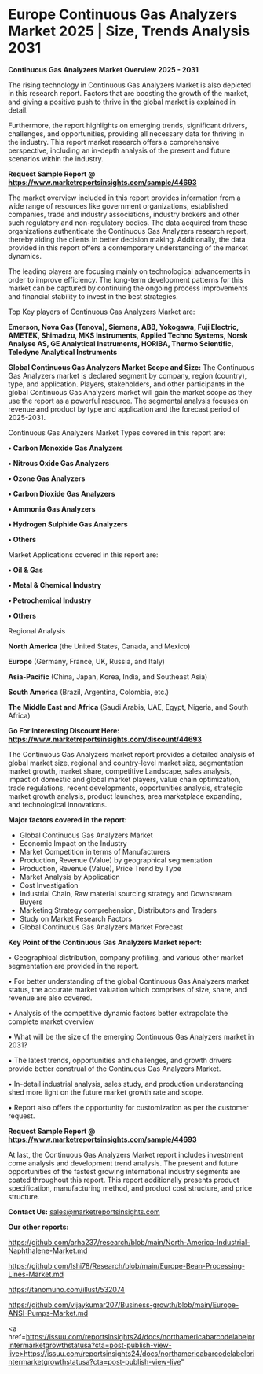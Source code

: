 # Europe Continuous Gas Analyzers Market 2025 | Size, Trends Analysis 2031

<Strong> Continuous Gas Analyzers Market Overview 2025 - 2031</strong>

The rising technology in Continuous Gas Analyzers Market is also depicted in this research report. Factors that are boosting the growth of the market, and giving a positive push to thrive in the global market is explained in detail.

Furthermore, the report highlights on emerging trends, significant drivers, challenges, and opportunities, providing all necessary data for thriving in the industry. This report market research offers a comprehensive perspective, including an in-depth analysis of the present and future scenarios within the industry.

<strong>Request Sample Report @ <a href=https://www.marketreportsinsights.com/sample/44693>https://www.marketreportsinsights.com/sample/44693</a></strong>

The market overview included in this report provides information from a wide range of resources like government organizations, established companies, trade and industry associations, industry brokers and other such regulatory and non-regulatory bodies. The data acquired from these organizations authenticate the Continuous Gas Analyzers research report, thereby aiding the clients in better decision making. Additionally, the data provided in this report offers a contemporary understanding of the market dynamics.

The leading players are focusing mainly on technological advancements in order to improve efficiency. The long-term development patterns for this market can be captured by continuing the ongoing process improvements and financial stability to invest in the best strategies.

Top Key players of Continuous Gas Analyzers Market are:

<strong>Emerson, Nova Gas (Tenova), Siemens, ABB, Yokogawa, Fuji Electric, AMETEK, Shimadzu, MKS Instruments, Applied Techno Systems, Norsk Analyse AS, GE Analytical Instruments, HORIBA, Thermo Scientific, Teledyne Analytical Instruments</strong>

<strong><b>Global Continuous Gas Analyzers Market Scope and Size:</b></strong>
The Continuous Gas Analyzers market is declared segment by company, region (country), type, and application. Players, stakeholders, and other participants in the global Continuous Gas Analyzers market will gain the market scope as they use the report as a powerful resource. The segmental analysis focuses on revenue and product by type and application and the forecast period of 2025-2031.

Continuous Gas Analyzers Market Types covered in this report are:

<strong>•  Carbon Monoxide Gas Analyzers

•  Nitrous Oxide Gas Analyzers

•  Ozone Gas Analyzers

•  Carbon Dioxide Gas Analyzers

•  Ammonia Gas Analyzers

•  Hydrogen Sulphide Gas Analyzers

•  Others</strong>

Market Applications covered in this report are:

<strong>•  Oil & Gas

•  Metal & Chemical Industry

•  Petrochemical Industry

•  Others</strong> 

Regional Analysis

<strong>North America</strong> (the United States, Canada, and Mexico)

<strong>Europe</strong> (Germany, France, UK, Russia, and Italy)

<strong>Asia-Pacific</strong> (China, Japan, Korea, India, and Southeast Asia)

<strong>South America</strong> (Brazil, Argentina, Colombia, etc.)

<strong>The Middle East and Africa</strong> (Saudi Arabia, UAE, Egypt, Nigeria, and South Africa)

<strong>Go For Interesting Discount Here: <a href=https://www.marketreportsinsights.com/discount/44693>https://www.marketreportsinsights.com/discount/44693</a></strong>

The Continuous Gas Analyzers market report provides a detailed analysis of global market size, regional and country-level market size, segmentation market growth, market share, competitive Landscape, sales analysis, impact of domestic and global market players, value chain optimization, trade regulations, recent developments, opportunities analysis, strategic market growth analysis, product launches, area marketplace expanding, and technological innovations.

<strong><b>Major factors covered in the report:</b></strong>
<ul>
  <li>Global Continuous Gas Analyzers Market </li>
  <li>Economic Impact on the Industry</li>
  <li>Market Competition in terms of Manufacturers</li>
  <li>Production, Revenue (Value) by geographical segmentation</li>
  <li>Production, Revenue (Value), Price Trend by Type</li>
  <li>Market Analysis by Application</li>
  <li>Cost Investigation</li>
  <li>Industrial Chain, Raw material sourcing strategy and Downstream Buyers</li>
  <li>Marketing Strategy comprehension, Distributors and Traders</li>
  <li>Study on Market Research Factors</li>
  <li>Global Continuous Gas Analyzers Market Forecast</li>
</ul>

<strong><b>Key Point of the Continuous Gas Analyzers Market report:</b></strong>

• Geographical distribution, company profiling, and various other market segmentation are provided in the report.

• For better understanding of the global Continuous Gas Analyzers market status, the accurate market valuation which comprises of size, share, and revenue are also covered.

• Analysis of the competitive dynamic factors better extrapolate the complete market overview

• What will be the size of the emerging Continuous Gas Analyzers market in 2031?

• The latest trends, opportunities and challenges, and growth drivers provide better construal of the Continuous Gas Analyzers Market.

• In-detail industrial analysis, sales study, and production understanding shed more light on the future market growth rate and scope.

• Report also offers the opportunity for customization as per the customer request.

<strong>Request Sample Report @ <a href=https://www.marketreportsinsights.com/sample/44693>https://www.marketreportsinsights.com/sample/44693</a></strong>

At last, the Continuous Gas Analyzers Market report includes investment come analysis and development trend analysis. The present and future opportunities of the fastest growing international industry segments are coated throughout this report. This report additionally presents product specification, manufacturing method, and product cost structure, and price structure.

<strong>Contact Us:</strong>
sales@marketreportsinsights.com

<strong>Our other reports:</strong>

<a href=https://github.com/arha237/research/blob/main/North-America-Industrial-Naphthalene-Market.md>https://github.com/arha237/research/blob/main/North-America-Industrial-Naphthalene-Market.md</a>

<a href=https://github.com/Ishi78/Research/blob/main/Europe-Bean-Processing-Lines-Market.md>https://github.com/Ishi78/Research/blob/main/Europe-Bean-Processing-Lines-Market.md</a>

<a href=https://tanomuno.com/illust/532074>https://tanomuno.com/illust/532074</a>

<a href=https://github.com/vijaykumar207/Business-growth/blob/main/Europe-ANSI-Pumps-Market.md>https://github.com/vijaykumar207/Business-growth/blob/main/Europe-ANSI-Pumps-Market.md</a>

<a href=https://issuu.com/reportsinsights24/docs/northamericabarcodelabelprintermarketgrowthstatusa?cta=post-publish-view-live>https://issuu.com/reportsinsights24/docs/northamericabarcodelabelprintermarketgrowthstatusa?cta=post-publish-view-live</a>"
